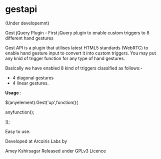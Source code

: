 gestapi
=======

(Under developemnt)


Gest jQuery Plugin - First jQuery plugin to enable custom triggers to 8 different hand gestures 

Gest API is a plugin that utilises latest HTML5 standards (WebRTC) to enable hand gesture input to convert it into custom triggers. 
You may put any knid of trigger function for any type of hand gestures.

Basically we have enabled 8 kind of triggers classified as follows:-
<ul>
<li>4 diagonal gestures</li> 
<li>4 linear gestures.</li>
</ul>
<b>Usage</b> : 

$(anyelement).Gest('up',function(){

anyfunction();

]);

Easy to use.


Developed at Arcoiris Labs by

Amey Kshirsagar
Released under GPLv3 Licence
